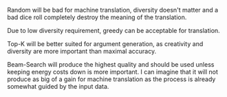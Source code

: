 Random will be bad for machine translation, diversity doesn't matter and a bad dice roll completely destroy the meaning of the translation.

Due to low diversity requirement, greedy can be acceptable for translation.

Top-K will be better suited for argument generation, as creativity and diversity are more important than maximal accuracy.

Beam-Search will produce the highest quality and should be used unless keeping energy costs down is more important.
I can imagine that it will not produce as big of a gain for machine translation as the process is already somewhat guided by the input data.
